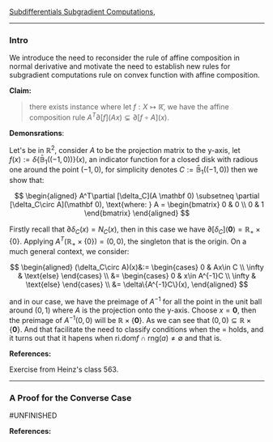 [Subdifferentials Subgradient Computations](Subdifferentials%20Subgradient%20Computations.md), 

---
### **Intro**

We introduce the need to reconsider the rule of affine composition in normal derivative and motivate the need to establish new rules for subgradient computations rule on convex function with affine composition. 

**Claim:**

> there exists instance where let $f:X\mapsto \mathbb{\bar{R}}$, we have the affine composition rule $A^T\partial [f](Ax) \subsetneq \partial [f\circ A](x)$. 

**Demonsrations**: 


Let's be in $\mathbb R^2$, consider $A$ to be the projection matrix to the y-axis, let $f(x) := \delta\{\mathbb{\bar{B}}_1((-1, 0))\}(x)$, an indicator function for a closed disk with radious one around the point $(-1, 0)$, for simplicity denotes $C := \mathbb{\bar B}_1((-1, 0))$ then we show that: 

$$
\begin{aligned}
    A^T\partial [\delta_C](A \mathbf 0) \subsetneq \partial [\delta_C\circ A](\mathbf 0), \text{where: } A = \begin{bmatrix}
        0 & 0 \\ 0 & 1
    \end{bmatrix}
\end{aligned}
$$

Firstly recall that $\partial \delta_C(x) = N_C(x)$, then in this case we have $\partial [\delta_C](\mathbf 0) = \mathbb R_+ \times \{0\}$. Applying $A^T(\mathbb R_+ \times \{0\}) = (0, 0)$, the singleton that is the origin. On a much general context, we consider: 

$$
\begin{aligned}
    (\delta_C\circ A)(x)&:= 
    \begin{cases}
        0 & Ax\in C
        \\
        \infty & \text{else}
    \end{cases}
    \\
    &= 
    \begin{cases}
        0 & x\in A^{-1}C
        \\
        \infty & \text{else}
    \end{cases}
    \\
    &= \delta\{A^{-1}C\}(x), 
\end{aligned}
$$

and in our case, we have the preimage of $A^{-1}$ for all the point in the unit ball around $(0, 1)$ where $A$ is the projection onto the y-axis. Choose $x=\mathbf 0$, then the preimage of $A^{-1}(0, 0)$ will be $\mathbb R\times \{\mathbf 0\}$. As we can see that $(0, 0)\subseteq \mathbb R\times \{\mathbf 0\}$. And that facilitate the need to classify conditions when the $=$ holds, and it turns out that it hapens when $\text{ri.dom} f \cap \text{rng}(a)\neq \emptyset$ and that is. 

**References:**

Exercise from Heinz's class 563. 


---
### **A Proof for the Converse Case**

#UNFINISHED

**References:** 

